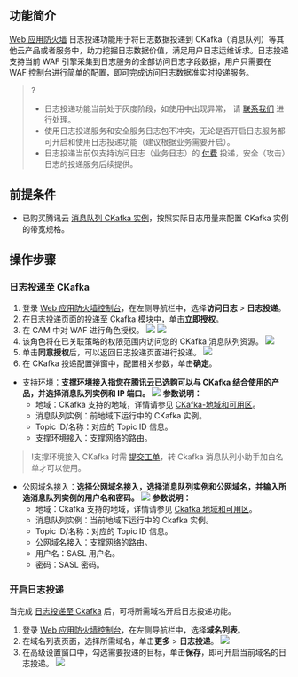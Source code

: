 ## 功能简介
[Web 应用防火墙](https://cloud.tencent.com/document/product/627) 日志投递功能用于将日志数据投递到 CKafka（消息队列）等其他云产品或者服务中，助力挖掘日志数据价值，满足用户日志运维诉求。日志投递支持当前 WAF 引擎采集到日志服务的全部访问日志字段数据，用户只需要在 WAF 控制台进行简单的配置，即可完成访问日志数据准实时投递服务。

>?
>- 日志投递功能当前处于灰度阶段，如使用中出现异常， 请 [联系我们](https://cloud.tencent.com/online-service) 进行处理。
>- 使用日志投递服务和安全服务日志包不冲突，无论是否开启日志服务都可开启和使用日志投递功能（建议根据业务需要开启）。
>- 日志投递当前仅支持访问日志（业务日志）的 [付费](https://cloud.tencent.com/document/product/627/11730) 投递，安全（攻击）日志的投递服务后续提供。



## 前提条件
- 已购买腾讯云 [消息队列 CKafka 实例](https://cloud.tencent.com/document/product/597/11745)，按照实际日志用量来配置 CKafka 实例的带宽规格。

## 操作步骤

### 日志投递至 CKafka[](id:CKafka)

1. 登录 [Web 应用防火墙控制台](https://console.cloud.tencent.com/guanjia/attack)，在左侧导航栏中，选择**访问日志** > **日志投递**。
2. 在日志投递页面的投递至 Ckafka 模块中，单击**立即授权**。
 1.  在 CAM 中对 WAF 进行角色授权。
![](https://qcloudimg.tencent-cloud.cn/raw/f754e86f36ad5099414c5183a2e548b3.png)
![](https://qcloudimg.tencent-cloud.cn/raw/dc077ef0361fc07ef6434614dd942242.png)
 2. 该角色将在已关联策略的权限范围内访问您的 CKafka 消息队列资源。
![](https://qcloudimg.tencent-cloud.cn/raw/d3a5c108dcb25511edbcc206fb17260a.png)
 3. 单击**同意授权**后，可以返回日志投递页面进行投递。
![](https://qcloudimg.tencent-cloud.cn/raw/cd46ef07158857f0e29c3041dd448828.png)
3. 在 CKafka 投递配置弹窗中，配置相关参数，单击**确定**。
 - 支持环境：**支撑环境接入指您在腾讯云已选购可以与 CKafka 结合使用的产品，并选择消息队列实例和 IP 端口。**
   ![](https://qcloudimg.tencent-cloud.cn/raw/12227d988accf8bff2145e7cd0f5a0c7.png)
   **参数说明：**
    - 地域：CKafka 支持的地域，详情请参见 [CKafka-地域和可用区](https://cloud.tencent.com/document/product/597/44597)。
    - 消息队列实例：前地域下运行中的 CKafka 实例。
    - Topic ID/名称：对应的 Topic ID 信息。
    - 支撑环境接入：支撑网络的路由。
>!支撑环境接入 CKafka 时需 [提交工单](https://console.cloud.tencent.com/workorder/category)，转 Ckafka 消息队列小助手加白名单才可以使用。
>



 - 公网域名接入：**选择公网域名接入，选择消息队列实例和公网域名，并输入所选消息队列实例的用户名和密码。**
   ![](https://qcloudimg.tencent-cloud.cn/raw/ca21b211a754cc7c2e273dae44aa4cb7.png)
   **参数说明：**
   - 地域：Ckafka 支持的地域，详情请参见 [Ckafka 地域和可用区](https://cloud.tencent.com/document/product/597/44597)。
   - 消息队列实例：当前地域下运行中的 Ckafka 实例。
   - Topic ID/名称：对应的 Topic ID 信息。
   - 公网域名接入：支撑网络的路由。
   - 用户名：SASL 用户名。
   - 密码：SASL 密码。

### 开启日志投递

当完成 [日志投递至 Ckafka](#Ckafka) 后，可将所需域名开启日志投递功能。
1. 登录 [Web 应用防火墙控制台](https://console.cloud.tencent.com/guanjia/attack)，在左侧导航栏中，选择**域名列表**。
2. 在域名列表页面，选择所需域名，单击**更多** > **日志投递**。
![](https://qcloudimg.tencent-cloud.cn/raw/2c6f0e6ce64e815e36c7c694057d61d4.png)
3. 在高级设置窗口中，勾选需要投递的目标，单击**保存**，即可开启当前域名的日志投递。
![](https://qcloudimg.tencent-cloud.cn/raw/82dab02cb1f82fbcbb06e7e5291df1a0.png)
